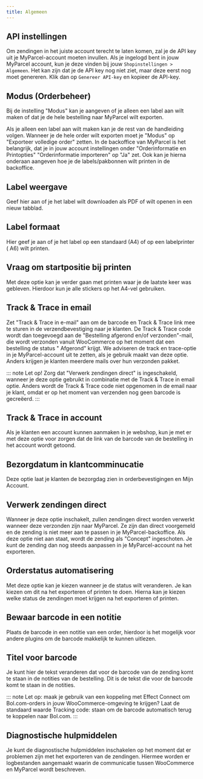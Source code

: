 ```yaml
---
title: Algemeen
---
```


<MPImg src="/documentation/woocommerce/woocommerce-general.jpg" alt="woocommerce-general" />

## API instellingen

Om zendingen in het juiste account terecht te laten komen, zal je de API key uit
je MyParcel-account moeten invullen. Als je ingelogd bent in jouw MyParcel
account, kun je deze vinden bij jouw `Shopinstellingen > Algemeen`. Het kan zijn
dat je de API key nog niet ziet, maar deze eerst nog moet genereren. Klik dan
op `Genereer API-key` en kopieer de API-key.

<MPImg src="/documentation/woocommerce/woocommerce-api.jpg" alt="woocommerce API key" />

## Modus (Orderbeheer)

Bij de instelling "Modus" kan je aangeven of je alleen een label aan wilt maken
of dat je de hele bestelling naar MyParcel wilt exporten.

<MPImg src="/documentation/woocommerce/woocommerce-orderbeheer.jpg" alt="woocommerce orderbeheer" />

Als je alleen een label aan wilt maken kan je de rest van de handleiding volgen.
Wanneer je de hele order wilt exporten moet je "Modus" op "Exporteer volledige
order" zetten. In de backoffice van MyParcel is het belangrijk, dat je in jouw
account instellingen onder "Orderinformatie en Printopties" "Orderinformatie
importeren" op "Ja" zet. Ook kan je hierna onderaan aangeven hoe je de
labels/pakbonnen wilt printen in de backoffice.

<MPImg src="/documentation/woocommerce/woocommerce-orderbeheer-backoffice-instelling.jpg" alt="MyParcel orderbeheer" />

## Label weergave

Geef hier aan of je het label wilt downloaden als PDF of wilt openen in een
nieuw tabblad.

<MPImg src="/documentation/woocommerce/woocommerce-labelweergave.jpg" alt="WooCommerce label weergaven" />

## Label formaat

Hier geef je aan of je het label op een standaard (A4) of op een labelprinter (
A6) wilt printen.

<MPImg src="/documentation/woocommerce/woocommerce-labelformaat.jpg" alt="WooCommerce label formaat" />

## Vraag om startpositie bij printen

Met deze optie kan je verder gaan met printen waar je de laatste keer was
gebleven. Hierdoor kun je alle stickers op het A4-vel gebruiken.

<MPImg src="/documentation/woocommerce/woocommerce-startposition.jpg" alt="WooCommerce start position" />

## Track & Trace in email

Zet "Track & Trace in e-mail" aan om de barcode en Track & Trace link mee te
sturen in de verzendbevestiging naar je klanten. De Track & Trace code wordt dan
toegevoegd aan de "Bestelling afgerond en/of verzonden"-mail, die wordt
verzonden vanuit WooCommerce op het moment dat een bestelling de status "
Afgerond" krijgt. We adviseren de track en trace-optie in je MyParcel-account
uit te zetten, als je gebruik maakt van deze optie. Anders krijgen je klanten
meerdere mails over hun verzonden pakket.

::: note
Let op! Zorg dat "Verwerk zendingen direct" is ingeschakeld, wanneer je deze
optie gebruikt in combinatie met de Track & Trace in email optie. Anders wordt
de Track & Trace code niet opgenomen in de email naar je klant, omdat er op het
moment van verzenden nog geen barcode is gecreëerd.
:::

<MPImg src="/documentation/woocommerce/woocommerce-tracktrace-mail.jpg" alt="WooCommerce Track & Trace mail" />

## Track & Trace in account

Als je klanten een account kunnen aanmaken in je webshop, kun je met er met deze
optie voor zorgen dat de link van de barcode van de bestelling in het account
wordt getoond.

<MPImg src="/documentation/woocommerce/woocommerce-tracktrace-account.jpg" alt="WooCommerce Track & Trace account" />

## Bezorgdatum in klantcomminucatie

Deze optie laat je klanten de bezorgdag zien in orderbevestigingen en Mijn
Account.

<MPImg src="/documentation/woocommerce/woocommerce-bezorgdatum-klantcommunicatie.jpg" alt="WooCommerce bezorgdatum klantcommunicatie" />

## Verwerk zendingen direct

Wanneer je deze optie inschakelt, zullen zendingen direct worden verwerkt
wanneer deze verzonden zijn naar MyParcel. Ze zijn dan direct voorgemeld en de
zending is niet meer aan te passen in je MyParcel-backoffice. Als deze optie
niet aan staat, wordt de zending als "Concept" ingeschoten. Je kunt de zending
dan nog steeds aanpassen in je MyParcel-account na het exporteren.

<MPImg src="/documentation/woocommerce/woocommerce-verwerk-zendingen-direct.jpg" alt="WooCommerce verwerk zendingen direct" />

## Orderstatus automatisering

Met deze optie kan je kiezen wanneer je de status wilt veranderen. Je kan kiezen
om dit na het exporteren of printen te doen. Hierna kan je kiezen welke status
de zendingen moet krijgen na het exporteren of printen.

<MPImg src="/documentation/woocommerce/woocommerce-automatisering.jpg" alt="WooCommerce automatisering" />

## Bewaar barcode in een notitie

Plaats de barcode in een notitie van een order, hierdoor is het mogelijk voor
andere plugins om de barcode makkelijk te kunnen uitlezen.

<MPImg src="/documentation/woocommerce/woocommerce-barcode-notitie.jpg" alt="WooCommerce barcode in notitie" />

## Titel voor barcode

Je kunt hier de tekst veranderen dat voor de barcode van de zending komt te
staan in de notities van de bestelling. Dit is de tekst die voor de barcode komt
te staan in de notities.

::: note
Let op: maak je gebruik van een koppeling met Effect Connect om Bol.com-orders
in jouw WooCommerce-omgeving te krijgen? Laat de standaard waarde Tracking code:
staan om de barcode automatisch terug te koppelen naar Bol.com.
:::

## Diagnostische hulpmiddelen

Je kunt de diagnostische hulpmiddelen inschakelen op het moment dat er problemen
zijn met het exporteren van de zendingen. Hiermee worden er logbestanden
aangemaakt waarin de communicatie tussen WooCommerce en MyParcel wordt
beschreven.

<MPImg src="/documentation/woocommerce/woocommerce-diagnostische-hulpmiddelen.jpg" alt="woocommerce diagnostische hulpmiddelen" />
